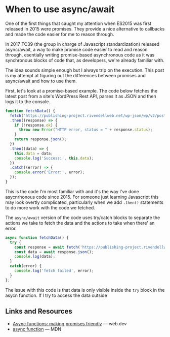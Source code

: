 # When to use async/await

One of the first things that caught my attention when ES2015 was first released in 2015 were promises. They provide a nice alternative to callbacks and made the code easier for me to reason through.

In 2017 TC39 (the group in charge of Javascript standardization) released async/await, a way to make promise code easier to read and reason through, esentially writing promise-based asynchronous code as it was synchronous blocks of code that, as developers, we're already familiar with.

The idea sounds simple enough but I always trip on the execution. This post is my attempt at figuring out the differences between promises and async/await and how to use them.

First, let's look at a promise-based example. The code below fetches the latest post from a site's WordPress Rest API, parses it as JSON and then logs it to the console.

```js
function fetchData() {
  fetch('https://publishing-project.rivendellweb.net/wp-json/wp/v2/posts?per_page=1&embedded=true')
  .then((response) => {
    if (!response.ok) {
      throw new Error("HTTP error, status = " + response.status);
    }
    return response.json();
  })
  .then((data) => {
    this.data = data;
    console.log('Success:', this.data);
  })
  .catch((error) => {
    console.error('Error:', error);
  });
}
```

This is the code I'm most familiar with and it's the way I've done asycnrhonous code since 2015. For someone just learning Javascript this may look overtly complicated, particularly when we add `.then()` statements to do more work with the code we fetched.

The `async/await` version of the code uses try/catch blocks to separate the actions we take to fetch the data and the actions to take when there' an error.

```js
async function fetchData() {
  try {
    const response = await fetch('https://publishing-project.rivendellweb.net/wp-json/wp/v2/posts?per_page=1&embedded=true')
    const data = await response.json();
    console.log(data);
  }
  catch(error) {
    console.log('fetch failed', error);
  }
};
```

The issue with this code is that data is only visible inside the `try` block in the asycn function. If I try to access the data outside 

## Links and Resources

* [Async functions: making promises friendly](https://web.dev/async-functions/) &mdash; web.dev
* [async function](https://developer.mozilla.org/en-US/docs/Web/JavaScript/Reference/Statements/async_function) &mdash; MDN
